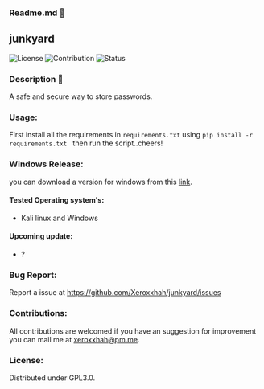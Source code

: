 ### Readme.md 👋
## junkyard
![License](https://img.shields.io/badge/License-GPL3.0-<brightgreen>)
![Contribution](https://img.shields.io/badge/Contributions-Welcome-<brightgreen>)
![Status](https://img.shields.io/badge/Status-Alive-<brightgreen>)
### Description 🔶
A safe and secure way to store passwords.
### Usage:
First install all the requirements in ```requirements.txt``` using ```pip install -r requirements.txt``` &nbsp;
then run the script..cheers!
 ### Windows Release:
 you can download a version for windows from this [link](https://drive.google.com/uc?export=download&id=1XMRQpZhoZKxw2ykJ3CMbV1-L3JjFil6M).
#### Tested Operating system's:
- Kali linux and Windows
#### Upcoming update:
- ?
### Bug Report:
Report a issue at https://github.com/Xeroxxhah/junkyard/issues
### Contributions:
All contributions are welcomed.if you have an suggestion for improvement you can mail me at xeroxxhah@pm.me.
### License:
Distributed under GPL3.0.
